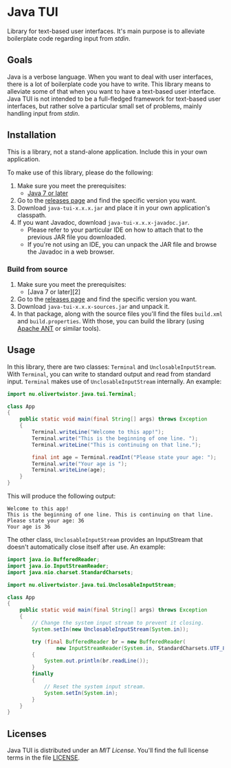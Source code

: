 # Java TUI

Library for text-based user interfaces. It's main purpose is to alleviate boilerplate code regarding input from _stdin_.

## Goals

Java is a verbose language. When you want to deal with user interfaces, there is a lot of boilerplate code you have to write. This library means to alleviate some of that when you want to have a text-based user interface. Java TUI is not intended to be a full-fledged framework for text-based user interfaces, but rather solve a particular small set of problems, mainly handling input from *stdin*.

## Installation

This is a library, not a stand-alone application. Include this in your own application.

To make use of this library, please do the following:

1. Make sure you meet the prerequisites:
    * [Java 7 or later](https://java.com/download/) 
1. Go to the [releases page][releasesPage] and find the specific version you want.
1. Download `java-tui-x.x.x.jar` and place it in your own application's classpath.
1. If you want Javadoc, download `java-tui-x.x.x-javadoc.jar`.
    * Please refer to your particular IDE on how to attach that to the previous JAR file you downloaded.
    * If you're not using an IDE, you can unpack the JAR file and browse the Javadoc in a web browser.
    

### Build from source

1. Make sure you meet the prerequisites:
    * [Java 7 or later][2]
1. Go to the [releases page][releasesPage] and find the specific version you want.
1. Download `java-tui-x.x.x-sources.jar` and unpack it.
1. In that package, along with the source files you'll find the files `build.xml` and `build.properties`. With those, you can build the library (using [Apache ANT](https://ant.apache.org/) or similar tools).

## Usage

In this library, there are two classes: `Terminal` and `UnclosableInputStream`. With `Terminal`, you can write to standard output and read from standard input. `Terminal` makes use of `UnclosableInputStream` internally. An example:

```java
import nu.olivertwistor.java.tui.Terminal;

class App
{
    public static void main(final String[] args) throws Exception
    {
        Terminal.writeLine("Welcome to this app!");
        Terminal.write("This is the beginning of one line. ");
        Terminal.writeLine("This is continuing on that line.");

        final int age = Terminal.readInt("Please state your age: ");
        Terminal.write("Your age is ");
        Terminal.writeLine(age);
    }
}
```

This will produce the following output:

```
Welcome to this app!
This is the beginning of one line. This is continuing on that line.
Please state your age: 36
Your age is 36
```

The other class, `UnclosableInputStream` provides an InputStream that doesn't automatically close itself after use. An example:

```java
import java.io.BufferedReader;
import java.io.InputStreamReader;
import java.nio.charset.StandardCharsets;

import nu.olivertwistor.java.tui.UnclosableInputStream;

class App
{
    public static void main(final String[] args) throws Exception
    {
        // Change the system input stream to prevent it closing.
        System.setIn(new UnclosableInputStream(System.in));

        try (final BufferedReader br = new BufferedReader(
                new InputStreamReader(System.in, StandardCharsets.UTF_8)))
        {
            System.out.println(br.readLine());
        }
        finally
        {
            // Reset the system input stream.
            System.setIn(System.in);
        }
    }
}
```

## Licenses
Java TUI is distributed under an *MIT License*. You'll find the full license terms in the file [LICENSE](LICENSE).



[releasesPage]: https://github.com/olivertwistor/java-tui/releases
